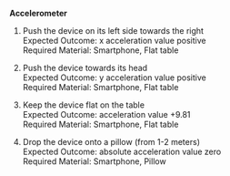 **Accelerometer**

1. Push the device on its left side towards the right<br>
Expected Outcome: x acceleration value positive<br>
Required Material: Smartphone, Flat table<br>

2. Push the device towards its head<br>
Expected Outcome: y acceleration value positive<br>
Required Material: Smartphone, Flat table<br>

3. Keep the device flat on the table<br>
Expected Outcome: acceleration value +9.81<br>
Required Material: Smartphone, Flat table<br>

4. Drop the device onto a pillow (from 1-2 meters)<br>
Expected Outcome: absolute acceleration value zero<br>
Required Material: Smartphone, Pillow<br>
